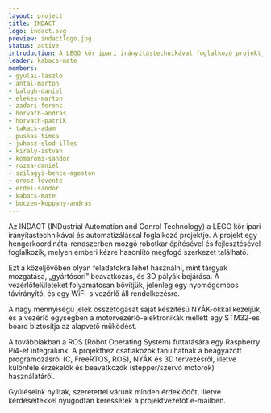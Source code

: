 ```yaml
---
layout: project
title: INDACT
logo: indact.svg
preview: indactlogo.jpg
status: active
introduction: A LEGO kör ipari irányítástechnikával foglalkozó projektje.
leader: kabacs-mate
members:
- gyulai-laszlo
- antal-marton
- balogh-daniel
- elekes-marton
- zadori-ferenc
- horvath-andras
- horvath-patrik
- takacs-adam
- puskas-timea
- juhasz-elod-illes
- kiraly-istvan
- komaromi-sandor
- rozsa-daniel
- szilagyi-bence-agoston
- orosz-levente
- erdei-sandor
- kabacs-mate
- boczen-koppany-andras
---
```

Az INDACT (INDustrial Automation and Conrol Technology) a LEGO kör ipari irányítástechnikával és automatizálással foglalkozó projektje. A projekt egy hengerkoordináta-rendszerben mozgó robotkar építésével és fejlesztésével foglalkozik, melyen emberi kézre hasonlító megfogó szerkezet található.

Ezt a közeljövőben olyan feladatokra lehet használni, mint tárgyak mozgatása, „gyártósori” beavatkozás, és 3D pályák bejárása. A vezérlőfelületeket folyamatosan bővítjük, jelenleg egy nyomógombos távirányító, és egy WiFi-s vezérlő áll rendelkezésre.

A nagy mennyiségű jelek összefogását saját készítésű NYÁK-okkal kezeljük, és a vezérlő egységben a motorvezérlő-elektronikák mellett egy STM32-es board biztosítja az alapvető működést.

A továbbiakban a ROS (Robot Operating System) futtatására egy Raspberry Pi4-et integrálunk. A projekthez csatlakozók tanulhatnak a beágyazott programozásról (C, FreeRTOS, ROS), NYÁK és 3D tervezésről, illetve különféle érzékelők és beavatkozók (stepper/szervó motorok) használatáról.

Gyűléseink nyíltak, szeretettel várunk minden érdeklődőt, illetve kérdéseitekkel nyugodtan keressétek a projektvezetőt e-mailben.
